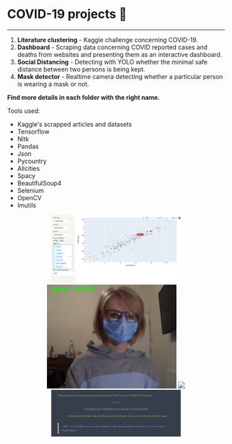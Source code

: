 # COVID-19 projects 🦠
--------------------
1. **Literature clustering** - Kaggle challenge concerning COVID-19.
2. **Dashboard** - Scraping data concerning COVID reported cases and deaths from websites and presenting them as an interactive dashboard.
3. **Social Distancing** - Detecting with YOLO whether the minimal safe distance between two persons is being kept.
4. **Mask detector** - Realtime camera detecting whether a particular person is wearing a mask or not.

**Find more details in each folder with the right name.**

Tools used:
- Kaggle's scrapped articles and datasets
- Tensorflow
- Nltk
- Pandas
- Json
- Pycountry
- Allcities
- Spacy
- BeautifulSoup4
- Selenium
- OpenCV
- Imutils


<p align="center">
<img src="Dashboard/examples/scatter.PNG" width=300>
<img src="Mask Detector/examples/mask.gif" width=300>
<img src="Social Distancing/pedestrians.gif" width=300>
<img src="Literature Clustering/images/przyklad2.PNG" width=300>

</p>